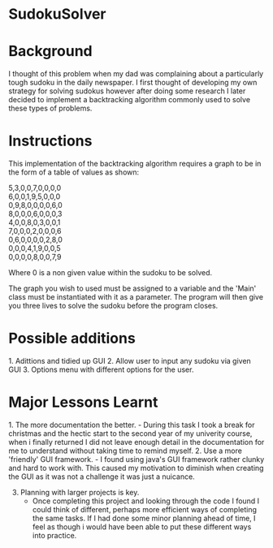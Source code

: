 # SudokuSolver

<h1> Background </h1>
I thought of this problem when my dad was complaining about a particularly tough sudoku in the daily newspaper. I first thought of developing my own strategy for solving sudokus however after doing some research I later decided to implement a backtracking algorithm commonly used to solve these types of problems.


<h1>Instructions</h1>
 
This implementation of the backtracking algorithm requires a graph to be in the form of a table of values as shown:

5,3,0,0,7,0,0,0,0 <br>
6,0,0,1,9,5,0,0,0 <br>
0,9,8,0,0,0,0,6,0 <br>
8,0,0,0,6,0,0,0,3 <br>
4,0,0,8,0,3,0,0,1 <br>
7,0,0,0,2,0,0,0,6 <br>
0,6,0,0,0,0,2,8,0 <br>
0,0,0,4,1,9,0,0,5 <br>
0,0,0,0,8,0,0,7,9 <br>
  
  
Where 0 is a non given value within the sudoku to be solved.

The graph you wish to used must be assigned to a variable and the 'Main' class must be instantiated with it as a parameter. The program will then give you three lives to solve the sudoku before the program closes. 



<h1>Possible additions </h1>
1. Adittions and tidied up GUI
2. Allow user to input any sudoku via given GUI
3. Options menu with different options for the user.

<h1> Major Lessons Learnt</h1>
1. The more documentation the better.
    - During this task I took a break for christmas and the hectic start to the second year of my univerity course, when i           finally returned I did not leave enough detail in the documentation for me to understand without taking time to remind         myself.
2. Use a more 'friendly' GUI framework.
    - I found using java's GUI framework rather clunky and hard to work with. This caused my motivation to diminish when             creating the GUI as it was not a challenge it was just a nuicance. 
    
3. Planning with larger projects is key.
    - Once completing this project and looking through the code I found I could think of different, perhaps more efficient           ways of completing the same tasks. If I had done some minor planning ahead of time, I feel as though i would have been         able to put these different ways into practice.

